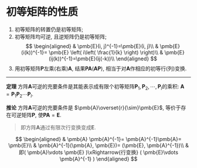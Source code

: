 # 初等矩阵的性质

1. 初等矩阵的转置仍是初等矩阵;
2. 初等矩阵均可逆, 且逆矩阵仍是初等矩阵;
   $$
   \begin{aligned}
   	& \pmb{E}(i, j)^{-1}=\pmb{E}(i, j)\\
   	& \pmb{E}(i(k))^{-1}= \pmb{E} \left( i\left( \frac{1}{k} \right) \right)\\
   	& \pmb{E}(ij(k))^{-1}=\pmb{E}(ij(-k))\\
   \end{aligned}
   $$
3. 用初等矩阵$\pmb{P}$左乘(右乘)$\pmb{A}$, 结果$\pmb{P}\pmb{A}(\pmb{A}\pmb{P})$, 相当于对$\pmb{A}$作相应的初等行(列)变换.

---

<b>**定理**</b>
方阵$\pmb{A}$可逆的充要条件是其能表示成有限个初等矩阵$\pmb{P}_1, \pmb{P}_2, \cdots, \pmb{P}_l$的乘积: $\pmb{A}= \pmb{P}_1 \pmb{P}_2 \cdots \pmb{P}_l$.

<b>**推论**</b>
方阵$\pmb{A}$可逆的充要条件是 $\pmb{A}\overset{r}{\sim}\pmb{E}$, 等价于存在可逆矩阵$\pmb{P}$, 使$\pmb{P}\pmb{A}=\pmb{E}$.

> 即方阵$\pmb{A}$通过有限次行变换变成$\pmb{E}$.

$$
\begin{aligned}
	& \pmb{A} \pmb{A}^{-1}= \pmb{A}^{-1}\pmb{A}= \pmb{E}\\
	& \pmb{A}^{-1}(\pmb{A}, \pmb{E})= (\pmb{E}, \pmb{A}^{-1})\\
	& 即( \pmb{A}\vdots \pmb{E} )\xRightarrow{行变换} ( \pmb{E}\vdots \pmb{A}^{-1} )
\end{aligned}
$$
